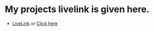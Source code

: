 # My projects livelink is given here.


- [LiveLink](https://ashish2026.github.io/con-ses-2-bag-shop/) or [Click here](https://ashish2026.github.io/con-ses-2-bag-shop/)
